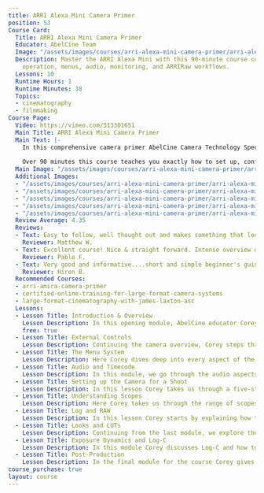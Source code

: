 ```yaml
---
title: ARRI Alexa Mini Camera Primer
position: 53
Course Card:
  Title: ARRI Alexa Mini Camera Primer
  Educator: AbelCine Team
  Image: "/assets/images/courses/arri-alexa-mini-camera-primer/arri-alexa-mini-camera-primer.jpg"
  Description: Master the ARRI Alexa Mini with this 90-minute course covering setup,
    operation, menus, audio, monitoring, and ARRIRaw workflows.
  Lessons: 10
  Runtime Hours: 1
  Runtime Minutes: 38
  Topics:
  - cinematography
  - filmmaking
Course Page:
  Video: https://vimeo.com/313301651
  Main Title: ARRI Alexa Mini Camera Primer
  Main Text: |-
    In this comprehensive camera primer AbelCine Camera Technology Specialist Corey Christian takes you through the ARRI Alexa Mini, one of the world’s most popular digital cinema camera systems.
    
    Over 90 minutes this course teaches you exactly how to set up, configure and operate the camera, including the operation of the camera’s body controls, the menu system, working with audio, monitoring waveforms, working with LUTs and ARRI Looks and finally on to post production and how to understand and handle ARRIRaw files.
  Main Image: "/assets/images/courses/arri-alexa-mini-camera-primer/arri-alexa-mini-camera-primer-1.jpg"
  Additional Images: 
  - "/assets/images/courses/arri-alexa-mini-camera-primer/arri-alexa-mini-camera-primer-2.jpg"
  - "/assets/images/courses/arri-alexa-mini-camera-primer/arri-alexa-mini-camera-primer-3.jpg"
  - "/assets/images/courses/arri-alexa-mini-camera-primer/arri-alexa-mini-camera-primer-4.jpg"
  - "/assets/images/courses/arri-alexa-mini-camera-primer/arri-alexa-mini-camera-primer-5.jpg"
  - "/assets/images/courses/arri-alexa-mini-camera-primer/arri-alexa-mini-camera-primer-6.jpg"
  Review Average: 4.35
  Reviews:
  - Text: Easy to follow, well thought out and makes something that looks overwhelming from afar simple.
    Reviewer: Matthew W.
  - Text: Excellent course! Nice & straight forward. Intense overview of the camera and its functions.
    Reviewer: Pablo F.
  - Text: Very good and informative....short and simple beginner's guide explanations.
    Reviewer: Hiren B.
  Recommended Courses:
  - arri-amira-camera-primer
  - certified-online-training-for-large-format-camera-systems
  - large-format-cinematography-with-james-laxton-asc
  Lessons:
  - Lesson Title: Introduction & Overview
    Lesson Description: In this opening module, AbelCine educator Corey Christian gives an overview of the main specifications and features of the ARRI Alexa Mini cinema camera.
    free: true
  - Lesson Title: External Controls
    Lesson Description: Continuing the camera overview, Corey steps through the external controls of the Alexa Mini and its EVF and Monitor, explaining how each is used to access the camera controls.
  - Lesson Title: The Menu System
    Lesson Description: Here Corey dives deep into every aspect of the Alexa Mini’s menu system and explains the function and options of each setting to help you understand how to configure the camera to your specific preference and project requirements.
  - Lesson Title: Audio and Timecode
    Lesson Description: In this module, we go through the audio aspects of the Alexa Mini and gain an understanding of how the camera supports audio either in a single-system setup or when you wish to record scratch audio to the camera.
  - Lesson Title: Setting up the Camera for a Shoot
    Lesson Description: In this lesson Corey takes us through a five-step workflow for setting up the Arri Alexa Mini for shooting, whether you’re filming one-man handheld, on a drone, or in an advanced multi-camera production environment.
  - Lesson Title: Understanding Scopes
    Lesson Description: Here Corey takes us through the range of scopes available on the Alexa Mini and how to interpret them to correctly set your exposure.
  - Lesson Title: Log and RAW
    Lesson Description: In this lesson Corey starts by explaining how the camera captures an image, to then discuss the relationship between RAW and Log and how it relates to the Alexa Mini.
  - Lesson Title: Looks and LUTs
    Lesson Description: Continuing from the last module, we explore the difference between Looks and LUTs and how they can be used both functionally and creatively throughout production and post-production.
  - Lesson Title: Exposure Dynamics and Log-C
    Lesson Description: In this module Corey discusses Log-C and how to correctly set Log-C to maximise exposure latitude for your Alexa Mini.
  - Lesson Title: Post-Production
    Lesson Description: In the final module for the course Corey gives us an overview of the post-production basics for the Alexa Mini, including how to process ARRIRaw footage and how to import LUTs and framelines for the camera.
course_purchase: true
layout: course
---
```

